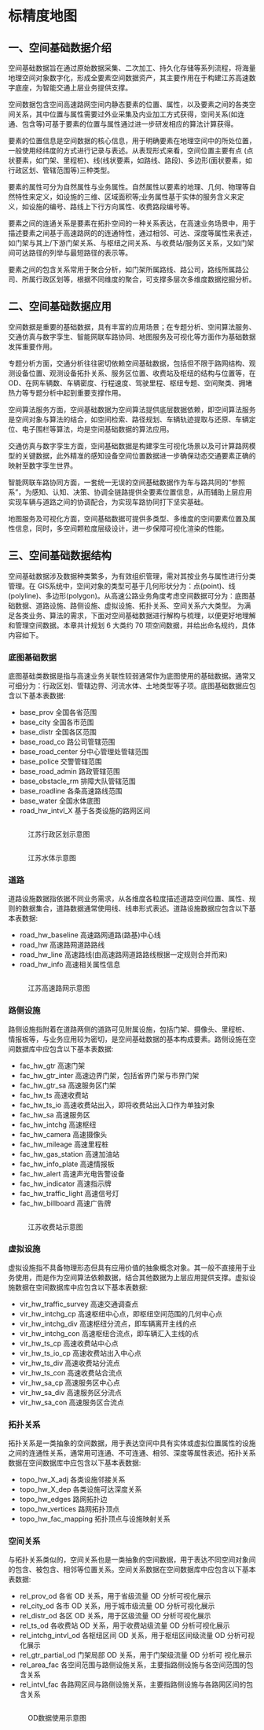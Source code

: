 # 标精度地图

## 一、空间基础数据介绍

空间基础数据旨在通过原始数据采集、二次加工、持久化存储等系列流程，将海量地理空间对象数字化，形成全要素空间数据资产，其主要作用在于构建江苏高速数字底座，为智能交通上层业务提供支撑。

空间数据包含空间高速路网空间内静态要素的位置、属性，以及要素之间的各类空间关系，其中位置与属性需要过外业采集及内业加工方式获得，空间关系(如连通、包含等)可基于要素的位置与属性通过进一步研发相应的算法计算获得。

要素的位置信息是空间数据的核心信息，用于明确要素在地理空间中的所处位置，一般使用经纬度的方式进行记录与表述。从表现形式来看，空间位置主要有点 (点状要素，如门架、里程桩)、线(线状要素，如路线、路段)、多边形(面状要素，如行政区划、管辖范围等)三种类型。

要素的属性可分为自然属性与业务属性。自然属性以要素的地理、几何、物理等自然特性来定义，如设施的三维、区域面积等;业务属性基于实体的服务含义来定义，如设施的编号、路线上下行方向属性、收费路段编号等。

要素之间的连通关系是要素在拓扑空间的一种关系表达，在高速业务场景中，用于描述要素之间基于高速路网的的连通特性，通过相邻、可达、深度等属性来表述，如门架与其上/下游门架关系、与枢纽之间关系、与收费站/服务区关系，又如门架间可达路径的列举与最短路径的表示等。

要素之间的包含关系常用于聚合分析，如门架所属路线、路公司，路线所属路公司、所属行政区划等，根据不同维度的聚合，可支撑多层次多维度数据挖掘分析。

## 二、空间基础数据应用

空间数据是重要的基础数据，具有丰富的应用场景；在专题分析、空间算法服务、交通仿真与数字孪生、智能网联车路协同、地图服务及可视化等方面作为基础数据发挥重要作用。

专题分析方面，交通分析往往密切依赖空间基础数据，包括但不限于路网结构、观测设备位置、观测设备拓扑关系、服务区位置、收费站及枢纽的结构与位置等，在OD、在网车辆数、车辆密度、行程速度、驾驶里程、枢纽专题、空间聚类、拥堵热力等专题分析中起到重要支撑作用。

空间算法服务方面，空间基础数据为空间算法提供底层数据依赖，即空间算法服务是空间对象与算法的结合，如空间检索、路径规划、车辆轨迹提取与还原、车辆定位、电子围栏等算法，均是空间基础数据的算法应用。

交通仿真与数字孪生方面，空间基础数据是构建孪生可视化场景以及可计算路网模型的关键数据，此外精准的感知设备空间位置数据进一步确保动态交通要素正确的映射至数字孪生世界。

智能网联车路协同方面，一套统一无误的空间基础数据作为车与路共同的“参照系”，为感知、认知、决策、协调全链路提供全要素位置信息，从而辅助上层应用实现车辆与道路之间的协调配合，为实现车路协同打下坚实基础。

地图服务及可视化方面，空间基础数据可提供多类型、多维度的空间要素位置及属性信息，同时，多空间颗粒度层级设计，进一步保障可视化渲染的性能。

## 三、空间基础数据结构

空间基础数据涉及数据种类繁多，为有效组织管理，需对其按业务与属性进行分类管理。在 GIS系统中，空间对象的类型可基于几何形状分为：点(point)、线 (polyline)、多边形(polygon)。从高速公路业务角度考虑空间数据可分为：底图基础数据、道路设施、路侧设施、虚拟设施、拓扑关系、空间关系六大类型。 为满足各类业务、算法的需求，下面对空间基础数据进行解构与梳理，以便更好地理解和管理空间数据。本章共计规划 6 大类约 70 项空间数据，并给出命名规约，具体内容如下。

### 底图基础数据

底图基础类数据是指与高速业务关联性较弱通常作为底图使用的基础数据。通常又可细分为：行政区划、管辖边界、河流水体、土地类型等子项。底图基础数据应包含以下基本表数据:

* base\_prov 全国各省范围
* base\_city 全国各市范围
* base\_distr 全国各区范围
* base\_road\_co 路公司管辖范围
* base\_road\_center 分中心管理处管辖范围&#x20;
* base\_police 交警管辖范围
* base\_road\_admin 路政管辖范围
* base\_obstacle\_rm 排障大队管辖范围&#x20;
* base\_roadline 各条高速路线范围
* base\_water 全国水体底图
* road\_hw\_intvl\_X 基于各类设施的路网区间

<figure><img src="../.gitbook/assets/js_distr.jpeg" alt=""><figcaption><p>江苏行政区划示意图</p></figcaption></figure>

<figure><img src="../.gitbook/assets/base_water (1).jpeg" alt=""><figcaption><p>江苏水体示意图</p></figcaption></figure>

### 道路

道路设施数据指依据不同业务需求，从各维度各粒度描述道路空间位置、属性、规则的数据集合，道路数据通常使用线、线串形式表述。道路设施数据应包含以下基本表数据:

* road\_hw\_baseline 高速路网道路(路基)中心线
* road\_hw 高速路网道路路线
* road\_hw\_line 高速路线(由高速路网道路路线根据一定规则合并而来)
* road\_hw\_info 高速相关属性信息

<figure><img src="../.gitbook/assets/jshw.jpeg" alt=""><figcaption><p>江苏高速路网示意图</p></figcaption></figure>

### 路侧设施

路侧设施指附着在道路两侧的道路可见附属设施，包括门架、摄像头、里程桩、 情报板等，与业务应用较为密切，是空间基础数据的基本构成要素。路侧设施在空间数据库中应包含以下基本表数据:

* fac\_hw\_gtr 高速门架
* fac\_hw\_gtr\_inter 高速边界门架，包括省界门架与市界门架
* fac\_hw\_gtr\_sa 高速服务区门架
* fac\_hw\_ts 高速收费站
* fac\_hw\_ts\_io 高速收费站出入，即将收费站出入口作为单独对象
* fac\_hw\_sa 高速服务区
* fac\_hw\_intchg 高速枢纽
* fac\_hw\_camera 高速摄像头
* fac\_hw\_mileage 高速里程桩
* fac\_hw\_gas\_station 高速加油站
* fac\_hw\_info\_plate 高速情报板
* fac\_hw\_alert 高速声光电告警设备
* fac\_hw\_indicator 高速指示牌
* fac\_hw\_traffic\_light 高速信号灯&#x20;
* fac\_hw\_billboard 高速广告牌

<figure><img src="../.gitbook/assets/jshw_ts.jpeg" alt=""><figcaption><p>江苏收费站示意图</p></figcaption></figure>

### 虚拟设施

虚拟设施指不具备物理形态但具有应用价值的抽象概念对象。其一般不直接用于业务使用，而是作为空间算法依赖数据，结合其他数据为上层应用提供支撑。虚拟设施数据在空间数据库中应包含以下基本表数据:

* vir\_hw\_traffic\_survey 高速交通调查点
* vir\_hw\_intchg\_cp 高速枢纽中心点，即枢纽空间范围的几何中心点
* vir\_hw\_intchg\_div 高速枢纽分流点，即车辆离开主线的点
* vir\_hw\_intchg\_con 高速枢纽合流点，即车辆汇入主线的点
* vir\_hw\_ts\_cp 高速收费站中心点
* vir\_hw\_ts\_io\_cp 高速收费站出入中心点
* vir\_hw\_ts\_div 高速收费站分流点
* vir\_hw\_ts\_con 高速收费站合流点
* vir\_hw\_sa\_cp 高速服务区中心点
* vir\_hw\_sa\_div 高速服务区分流点
* vir\_hw\_sa\_con 高速服务区合流点

### 拓扑关系

拓扑关系是一类抽象的空间数据，用于表达空间中具有实体或虚拟位置属性的设施之间的连通性关系，通常用可连通、不可连通、相邻、深度等属性表述。拓扑关系数据在空间数据库中应包含以下基本表数据:

* topo\_hw\_X\_adj 各类设施邻接关系
* topo\_hw\_X\_dep 各类设施可达深度关系
* topo\_hw\_edges 路网拓扑边
* topo\_hw\_vertices 路网拓扑顶点
* topo\_hw\_fac\_mapping 拓扑顶点与设施映射关系

### 空间关系

与拓扑关系类似的，空间关系也是一类抽象的空间数据，用于表达不同空间对象间的包含、被包含、相邻等位置关系。空间关系数据在空间数据库中应包含以下基本表数据:

* rel\_prov\_od 各省 OD 关系，用于省级流量 OD 分析可视化展示&#x20;
* rel\_city\_od 各市 OD 关系，用于城市级流量 OD 分析可视化展示
* rel\_distr\_od 各区 OD 关系，用于区级流量 OD 分析可视化展示
* rel\_ts\_od 各收费站 OD 关系，用于收费站级流量 OD 分析可视化展示
* rel\_intchg\_intvl\_od 各枢纽区间 OD 关系，用于枢纽区间级流量 OD 分析可视化展示
* rel\_gtr\_partial\_od 门架局部 OD 关系，用于门架级流量 OD 分析可 视化展示
* rel\_area\_fac 各空间范围与路侧设施关系，主要指路侧设施与各空间范围的包含关系
* rel\_intvl\_fac 各路网区间与路侧设施关系，主要指路侧设施与各路网区间的包含关系

<figure><img src="../.gitbook/assets/od.jpg" alt=""><figcaption><p>OD数据使用示意图</p></figcaption></figure>
